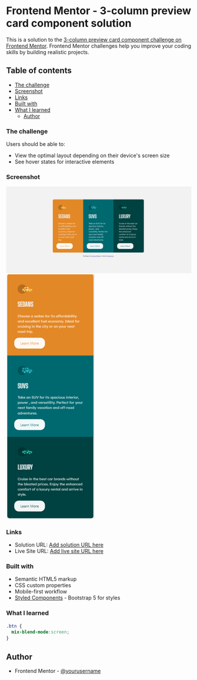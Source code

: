 # Frontend Mentor - 3-column preview card component solution

This is a solution to the [3-column preview card component challenge on Frontend Mentor](https://www.frontendmentor.io/challenges/3column-preview-card-component-pH92eAR2-). Frontend Mentor challenges help you improve your coding skills by building realistic projects. 

## Table of contents

  - [The challenge](#the-challenge)
  - [Screenshot](#screenshot)
  - [Links](#links)
  - [Built with](#built-with)
  - [What I learned](#what-i-learned)
    - [Author](#author)




### The challenge

Users should be able to:

- View the optimal layout depending on their device's screen size
- See hover states for interactive elements

### Screenshot

![](./dekstop-preview.png)
![](./mobile-preview.png)


### Links

- Solution URL: [Add solution URL here](https://your-solution-url.com)
- Live Site URL: [Add live site URL here](https://your-live-site-url.com)


### Built with

- Semantic HTML5 markup
- CSS custom properties
- Mobile-first workflow
- [Styled Components](https://getbootstrap.com/docs/5.0/getting-started/introduction/) - Bootstrap 5 for styles 



### What I learned


```css
.btn {
  mix-blend-mode:screen;
}
```

## Author

- Frontend Mentor - [@yourusername](https://www.frontendmentor.io/profile/yourusername)

